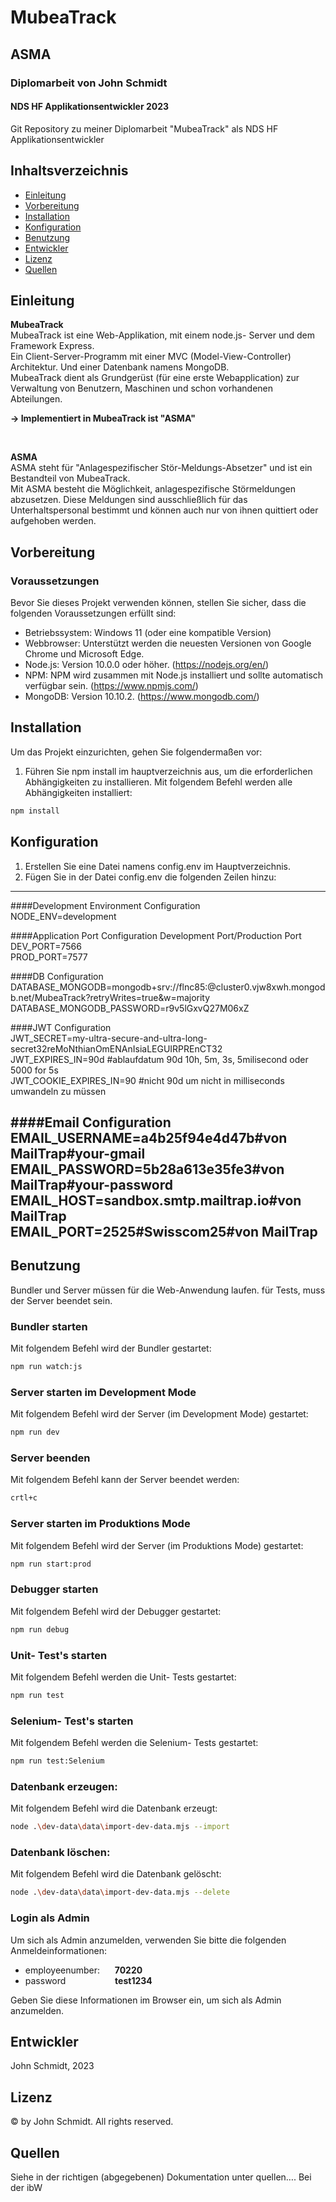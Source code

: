# MubeaTrack
## ASMA
### Diplomarbeit von John Schmidt
#### NDS HF Applikationsentwickler 2023

Git Repository zu meiner Diplomarbeit "MubeaTrack" als NDS HF Applikationsentwickler



## Inhaltsverzeichnis
- [Einleitung](#einleitung)
- [Vorbereitung](#vorbereitung)
- [Installation](#installation)
- [Konfiguration](#konfiguration)
- [Benutzung](#benutzung)
- [Entwickler](#entwickler)
- [Lizenz](#lizenz)
- [Quellen](#quellen)



## Einleitung
**MubeaTrack**    
MubeaTrack ist eine Web-Applikation, mit einem node.js- Server und dem Framework Express.  
Ein Client-Server-Programm mit einer MVC (Model-View-Controller) Architektur. Und einer Datenbank namens MongoDB.  
MubeaTrack dient als Grundgerüst (für eine erste Webapplication) zur Verwaltung von Benutzern, Maschinen und schon vorhandenen Abteilungen.

**→ Implementiert in MubeaTrack ist "ASMA"**

&nbsp;



**ASMA**    
ASMA steht für "Anlagespezifischer Stör-Meldungs-Absetzer" und ist ein Bestandteil von MubeaTrack.  
Mit ASMA besteht die Möglichkeit, anlagespezifische Störmeldungen abzusetzen. Diese Meldungen sind ausschließlich für das Unterhaltspersonal bestimmt und können auch nur von ihnen quittiert oder aufgehoben werden.




## Vorbereitung  
### Voraussetzungen
Bevor Sie dieses Projekt verwenden können, stellen Sie sicher, dass die folgenden Voraussetzungen erfüllt sind:

- Betriebssystem: Windows 11 (oder eine kompatible Version)
- Webbrowser: Unterstützt werden die neuesten Versionen von Google Chrome und Microsoft Edge.
- Node.js: Version 10.0.0 oder höher. (https://nodejs.org/en/)
- NPM: NPM wird zusammen mit Node.js installiert und sollte automatisch verfügbar sein. (https://www.npmjs.com/)
- MongoDB: Version 10.10.2. (https://www.mongodb.com/)


## Installation
Um das Projekt einzurichten, gehen Sie folgendermaßen vor:
1. Führen Sie npm install im hauptverzeichnis aus, um die erforderlichen Abhängigkeiten zu installieren.
Mit folgendem Befehl werden alle Abhängigkeiten installiert:
```bash
npm install
```

## Konfiguration
1. Erstellen Sie eine Datei namens config.env im Hauptverzeichnis.
2. Fügen Sie in der Datei config.env die folgenden Zeilen hinzu:



--------------------------------------------------  
####Development Environment Configuration  
NODE_ENV=development

####Application Port Configuration  Development Port/Production Port  
DEV_PORT=7566    
PROD_PORT=7577  

####DB Configuration  
DATABASE_MONGODB=mongodb+srv://flnc85:<PASSWORD>@cluster0.vjw8xwh.mongodb.net/MubeaTrack?retryWrites=true&w=majority  
DATABASE_MONGODB_PASSWORD=r9v5lGxvQ27M06xZ  

####JWT Configuration  
JWT_SECRET=my-ultra-secure-and-ultra-long-secret32reMoNthianOmENAnIsiaLEGUIRPREnCT32  
JWT_EXPIRES_IN=90d #ablaufdatum 90d 10h, 5m, 3s, 5milisecond oder 5000 for 5s  
JWT_COOKIE_EXPIRES_IN=90 #nicht 90d um nicht in milliseconds umwandeln zu müssen  

####Email Configuration  
EMAIL_USERNAME=a4b25f94e4d47b#von MailTrap#your-gmail  
EMAIL_PASSWORD=5b28a613e35fe3#von MailTrap#your-password  
EMAIL_HOST=sandbox.smtp.mailtrap.io#von MailTrap  
EMAIL_PORT=2525#Swisscom25#von MailTrap  
-------------------------------------------------- 

## Benutzung
Bundler und Server müssen für die Web-Anwendung laufen. 
für Tests, muss der Server beendet sein.

### Bundler starten
Mit folgendem Befehl wird der Bundler gestartet:
```bash
npm run watch:js
```

### Server starten im Development Mode
Mit folgendem Befehl wird der Server (im Development Mode) gestartet:
```bash
npm run dev
```

### Server beenden
Mit folgendem Befehl kann der Server beendet werden:
```bash
crtl+c
```

### Server starten im Produktions Mode
Mit folgendem Befehl wird der Server (im Produktions Mode) gestartet:
```bash
npm run start:prod
```

### Debugger starten
Mit folgendem Befehl wird der Debugger gestartet:
```bash
npm run debug
```

### Unit- Test's starten
Mit folgendem Befehl werden die Unit- Tests gestartet:
```bash
npm run test
```

### Selenium- Test's starten
Mit folgendem Befehl werden die Selenium- Tests gestartet:
```bash
npm run test:Selenium
```

### Datenbank erzeugen:
Mit folgendem Befehl wird die Datenbank erzeugt:
```bash
node .\dev-data\data\import-dev-data.mjs --import
```

### Datenbank löschen:
Mit folgendem Befehl wird die Datenbank gelöscht:
```bash
node .\dev-data\data\import-dev-data.mjs --delete
```

### Login als Admin

Um sich als Admin anzumelden, verwenden Sie bitte die folgenden Anmeldeinformationen:

- employeenumber:&nbsp;&nbsp;&nbsp;&nbsp;&nbsp;&nbsp;**70220**
- password&nbsp;&nbsp;&nbsp;&nbsp;&nbsp;&nbsp;&nbsp;&nbsp;&nbsp;&nbsp;&nbsp;&nbsp;&nbsp;&nbsp;&nbsp;&nbsp;&nbsp;&nbsp;&nbsp;&nbsp;**test1234**

Geben Sie diese Informationen im Browser ein, um sich als Admin anzumelden.

## Entwickler
John Schmidt, 2023


## Lizenz
&copy; by John Schmidt. All rights reserved.


## Quellen
Siehe in der richtigen (abgegebenen) Dokumentation unter quellen…. Bei der ibW